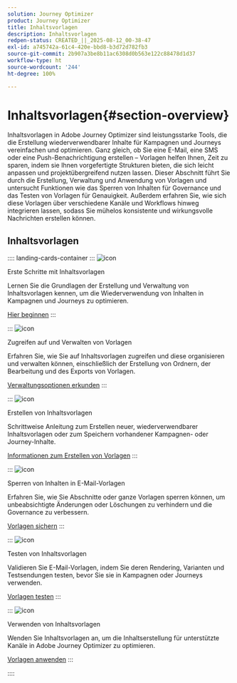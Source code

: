 ```yaml
---
solution: Journey Optimizer
product: Journey Optimizer
title: Inhaltsvorlagen
description: Inhaltsvorlagen
redpen-status: CREATED_||_2025-08-12_00-38-47
exl-id: a745742a-61c4-420e-bbd8-b3d72d782fb3
source-git-commit: 2b907a3be8b11ac6308d0b563e122c88478d1d37
workflow-type: ht
source-wordcount: '244'
ht-degree: 100%

---
```


# Inhaltsvorlagen{#section-overview}

Inhaltsvorlagen in Adobe Journey Optimizer sind leistungsstarke Tools, die die Erstellung wiederverwendbarer Inhalte für Kampagnen und Journeys vereinfachen und optimieren. Ganz gleich, ob Sie eine E-Mail, eine SMS oder eine Push-Benachrichtigung erstellen – Vorlagen helfen Ihnen, Zeit zu sparen, indem sie Ihnen vorgefertigte Strukturen bieten, die sich leicht anpassen und projektübergreifend nutzen lassen. Dieser Abschnitt führt Sie durch die Erstellung, Verwaltung und Anwendung von Vorlagen und untersucht Funktionen wie das Sperren von Inhalten für Governance und das Testen von Vorlagen für Genauigkeit. Außerdem erfahren Sie, wie sich diese Vorlagen über verschiedene Kanäle und Workflows hinweg integrieren lassen, sodass Sie mühelos konsistente und wirkungsvolle Nachrichten erstellen können.

## Inhaltsvorlagen

:::: landing-cards-container
:::
![icon](https://cdn.experienceleague.adobe.com/icons/circle-play.svg?lang=de)

Erste Schritte mit Inhaltsvorlagen

Lernen Sie die Grundlagen der Erstellung und Verwaltung von Inhaltsvorlagen kennen, um die Wiederverwendung von Inhalten in Kampagnen und Journeys zu optimieren.

[Hier beginnen](../using/content-management/content-templates.md)
:::

:::
![icon](https://cdn.experienceleague.adobe.com/icons/list-check.svg?lang=de)

Zugreifen auf und Verwalten von Vorlagen

Erfahren Sie, wie Sie auf Inhaltsvorlagen zugreifen und diese organisieren und verwalten können, einschließlich der Erstellung von Ordnern, der Bearbeitung und des Exports von Vorlagen.

[Verwaltungsoptionen erkunden](../using/content-management/access-content-templates.md)
:::

:::
![icon](https://cdn.experienceleague.adobe.com/icons/puzzle-piece.svg?lang=de)

Erstellen von Inhaltsvorlagen

Schrittweise Anleitung zum Erstellen neuer, wiederverwendbarer Inhaltsvorlagen oder zum Speichern vorhandener Kampagnen- oder Journey-Inhalte.

[Informationen zum Erstellen von Vorlagen](../using/content-management/create-content-templates.md)
:::

:::
![icon](https://cdn.experienceleague.adobe.com/icons/shield-halved.svg?lang=de)

Sperren von Inhalten in E-Mail-Vorlagen

Erfahren Sie, wie Sie Abschnitte oder ganze Vorlagen sperren können, um unbeabsichtigte Änderungen oder Löschungen zu verhindern und die Governance zu verbessern.

[Vorlagen sichern](../using/content-management/content-locking.md)
:::

:::
![icon](https://cdn.experienceleague.adobe.com/icons/gear.svg?lang=de)

Testen von Inhaltsvorlagen

Validieren Sie E-Mail-Vorlagen, indem Sie deren Rendering, Varianten und Testsendungen testen, bevor Sie sie in Kampagnen oder Journeys verwenden.

[Vorlagen testen](../using/content-management/test-content-templates.md)
:::

:::
![icon](https://cdn.experienceleague.adobe.com/icons/bullseye.svg?lang=de)

Verwenden von Inhaltsvorlagen

Wenden Sie Inhaltsvorlagen an, um die Inhaltserstellung für unterstützte Kanäle in Adobe Journey Optimizer zu optimieren.

[Vorlagen anwenden](../using/content-management/use-content-templates.md)
:::

::::
